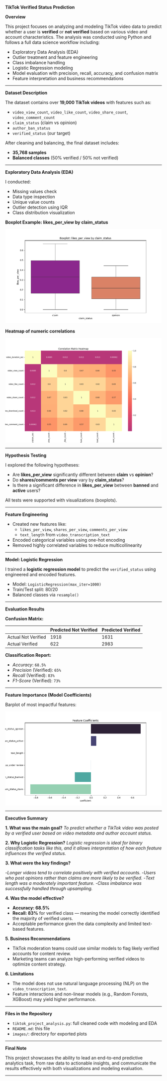 **TikTok Verified Status Prediction**

**Overview**


This project focuses on analyzing and modeling TikTok video data to predict whether a user is **verified** or **not verified** based on various video and account characteristics. The analysis was conducted using Python and follows a full data science workflow including:

- Exploratory Data Analysis (EDA)
- Outlier treatment and feature engineering
- Class imbalance handling
- Logistic Regression modeling
- Model evaluation with precision, recall, accuracy, and confusion matrix
- Feature interpretation and business recommendations

---

**Dataset Description**

The dataset contains over **19,000 TikTok videos** with features such as:

- `video_view_count`, `video_like_count`, `video_share_count`, `video_comment_count`
- `claim_status` (claim vs opinion)
- `author_ban_status`
- `verified_status` (our target)

After cleaning and balancing, the final dataset includes:

- **35,768 samples**
- **Balanced classes** (50% verified / 50% not verified)

---

**Exploratory Data Analysis (EDA)**

I conducted:

- Missing values check
- Data type inspection
- Unique value counts
- Outlier detection using IQR
- Class distribution visualization

**Boxplot Example: likes_per_view by claim_status**

 
![likes_per_view vs claim_status](images/Boxplot_likes_per_view_by_claim_status.png)


**Heatmap of numeric correlations**


![Correlation_Matrix_Heatmap](images/Correlation_Matrix_Heatmap.png)

---

 **Hypothesis Testing**

 I explored the following hypotheses:

- Are **likes_per_view** significantly different between **claim** vs **opinion**?
- Do **shares/comments per view** vary by **claim_status**?
- Is there a significant difference in **likes_per_view** between **banned** and **active** users?

All tests were supported with visualizations (boxplots).

---

**Feature Engineering**

- Created new features like:
  - `likes_per_view`, `shares_per_view`, `comments_per_view`
  - `text_length` from `video_transcription_text`
- Encoded categorical variables using one-hot encoding
- Removed highly correlated variables to reduce multicollinearity

---

**Model: Logistic Regression**

I trained a **logistic regression model** to predict the `verified_status` using engineered and encoded features.

- Model: `LogisticRegression(max_iter=1000)`
- Train/Test split: 80/20
- Balanced classes via `resample()`

---

**Evaluation Results**

**Confusion Matrix:**

|                | Predicted Not Verified | Predicted Verified |
|----------------|------------------------|--------------------|
| Actual Not Verified | 1918                   | 1631               |
| Actual Verified     | 622                    | 2983               |

**Classification Report:**

-  *Accuracy*: `68.5%`
-  *Precision* (Verified): `65%`
-  *Recall* (Verified): `83%`
-  *F1-Score* (Verified): `73%`

---

**Feature Importance (Model Coefficients)**

Barplot of most impactful features:

![Feature_Coefficients](images/Feature_Coefficients.png )

---

**Executive Summary**

**1. What was the main goal?**
*To predict whether a TikTok video was posted by a verified user based on video metadata and author account status.*

**2. Why Logistic Regression?**
*Logistic regression is ideal for binary classification tasks like this, and it allows interpretation of how each feature influences the verified status.*

**3. What were the key findings?**

-*Longer videos tend to correlate positively with verified accounts.*
-*Users who post opinions rather than claims are more likely to be verified.*
-*Text length was a moderately important feature.*
-*Class imbalance was successfully handled through upsampling.*

**4. Was the model effective?**

- **Accuracy: 68.5%**
- **Recall: 83%** for verified class — meaning the model correctly identified the majority of verified users.
- Acceptable performance given the data complexity and limited text-based features.

**5. Business Recommendations**

- TikTok moderation teams could use similar models to flag likely verified accounts for content review.
- Marketing teams can analyze high-performing verified videos to optimize content strategy.

**6. Limitations**

- The model does not use natural language processing (NLP) on the `video_transcription_text`.
- Feature interactions and non-linear models (e.g., Random Forests, XGBoost) may yield higher performance.

---

**Files in the Repository**

- `tiktok_project_analysis.py`: full cleaned code with modeling and EDA
- `README.md`: this file
- `images/`: directory for exported plots

---

**Final Note**

This project showcases the ability to lead an end-to-end predictive analytics task, from raw data to actionable insights, and communicate the results effectively with both visualizations and modeling evaluation.

---

